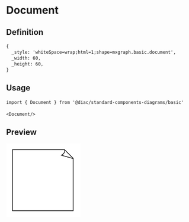 # Document

## Definition

```
{
  _style: 'whiteSpace=wrap;html=1;shape=mxgraph.basic.document',
  _width: 60,
  _height: 60,
}
```

## Usage

```
import { Document } from '@diac/standard-components-diagrams/basic'

<Document/>
```

## Preview

<img src="./document.png" width="200"/>

